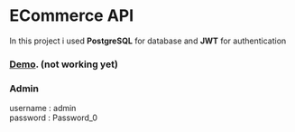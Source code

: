 # ECommerce API 
In this project i used **PostgreSQL** for database and **JWT** for authentication
<br />

### [Demo](http://147.135.51.66:5000/swagger/index.html). (not working yet)

### Admin
username : admin \
password : Password_0
